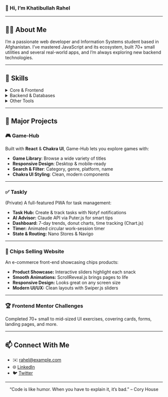 <p align="center">
  <h3>👋 Hi, I’m Khatibullah Rahel</h1>
</p>

---

## 👨‍💻 About Me
I’m a passionate web developer and Information Systems student based in Afghanistan. I’ve mastered JavaScript and its ecosystem, built 70+ small utilities and several real-world apps, and I’m always exploring new backend technologies.

---

## 🔧 Skills

<details>
<summary>Core & Frontend</summary>

- **JavaScript (ES6+)** • **TypeScript**  
- **React** • **Next.js**  
- **Sass** • **Bootstrap** • **Tailwind CSS**  
</details>

<details>
<summary>Backend & Databases</summary>

- **Node.js** • **Express.js** • **Mongodb**
</details>

<details>
<summary>Other Tools</summary>

- **Git & GitHub** • **VS Code**  
- **Chart.js**, **Nano Stores**, **Navigo**, **Notyf**  
- **Puter.js** + **Claude API** • **ScrollReveal.js** • **Swiper.js**  
</details>

---

## 🚀 Major Projects

### 🎮 Game-Hub  
Built with **React** & **Chakra UI**, Game-Hub lets you explore games with:
- **Game Library**: Browse a wide variety of titles  
- **Responsive Design**: Desktop & mobile–ready  
- **Search & Filter**: Category, genre, platform, name  
- **Chakra UI Styling**: Clean, modern components  

---

### ✅ Taskly  
(Private) A full-featured PWA for task management:
- **Task Hub:** Create & track tasks with Notyf notifications  
- **AI Advisor:** Claude API via Puter.js for smart tips  
- **Dashboard:** 7-day trends, donut charts, time tracking (Chart.js)  
- **Timer:** Animated circular work-session timer  
- **State & Routing:** Nano Stores & Navigo  

---

### 🍟 Chips Selling Website  
An e-commerce front-end showcasing chips products:
- **Product Showcase:** Interactive sliders highlight each snack  
- **Smooth Animations:** ScrollReveal.js brings pages to life  
- **Responsive Design:** Looks great on any screen size  
- **Modern UI/UX:** Clean layouts with Swiper.js sliders  

---

### 🏆 Frontend Mentor Challenges  
Completed 70+ small to mid-sized UI exercises, covering cards, forms, landing pages, and more.

---

## 📫 Connect With Me

- ✉️ rahel@example.com  
- 🌐 [LinkedIn](https://www.linkedin.com/in/khatibullah-rahel-a93a74281/)  
- 🐦 [Twitter](https://twitter.com/rahel)  

---

<p align="center">
  “Code is like humor. When you have to explain it, it’s bad.” – Cory House
</p>
